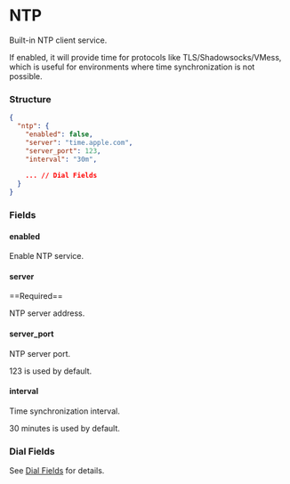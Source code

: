 # NTP

Built-in NTP client service.

If enabled, it will provide time for protocols like TLS/Shadowsocks/VMess, which is useful for environments where time
synchronization is not possible.

### Structure

```json
{
  "ntp": {
    "enabled": false,
    "server": "time.apple.com",
    "server_port": 123,
    "interval": "30m",
    
    ... // Dial Fields
  }
}

```

### Fields

#### enabled

Enable NTP service.

#### server

==Required==

NTP server address.

#### server_port

NTP server port.

123 is used by default.

#### interval

Time synchronization interval.

30 minutes is used by default.

### Dial Fields

See [Dial Fields](/configuration/shared/dial) for details.